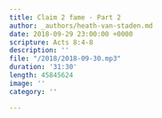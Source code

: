 ```yaml
---
title: Claim 2 fame - Part 2
author: _authors/heath-van-staden.md
date: 2018-09-29 23:00:00 +0000
scripture: Acts 8:4-8
description: ''
file: "/2018/2018-09-30.mp3"
duration: '31:30'
length: 45845624
image: ''
category: ''

---
```

